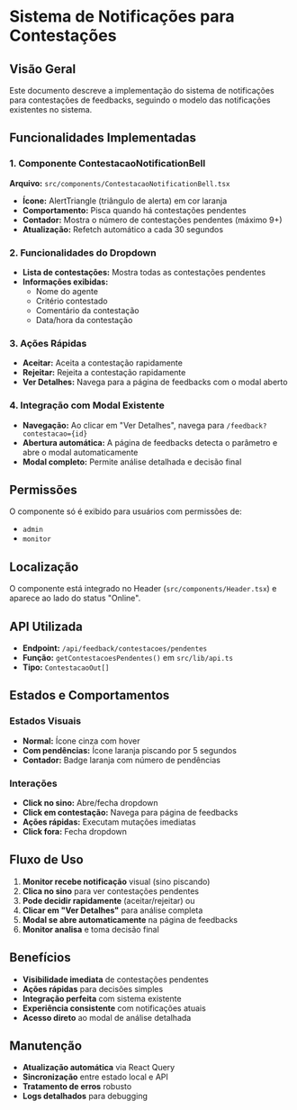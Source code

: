# Sistema de Notificações para Contestações

## Visão Geral

Este documento descreve a implementação do sistema de notificações para contestações de feedbacks, seguindo o modelo das notificações existentes no sistema.

## Funcionalidades Implementadas

### 1. Componente ContestacaoNotificationBell

**Arquivo:** `src/components/ContestacaoNotificationBell.tsx`

- **Ícone:** AlertTriangle (triângulo de alerta) em cor laranja
- **Comportamento:** Pisca quando há contestações pendentes
- **Contador:** Mostra o número de contestações pendentes (máximo 9+)
- **Atualização:** Refetch automático a cada 30 segundos

### 2. Funcionalidades do Dropdown

- **Lista de contestações:** Mostra todas as contestações pendentes
- **Informações exibidas:**
  - Nome do agente
  - Critério contestado
  - Comentário da contestação
  - Data/hora da contestação

### 3. Ações Rápidas

- **Aceitar:** Aceita a contestação rapidamente
- **Rejeitar:** Rejeita a contestação rapidamente
- **Ver Detalhes:** Navega para a página de feedbacks com o modal aberto

### 4. Integração com Modal Existente

- **Navegação:** Ao clicar em "Ver Detalhes", navega para `/feedback?contestacao={id}`
- **Abertura automática:** A página de feedbacks detecta o parâmetro e abre o modal automaticamente
- **Modal completo:** Permite análise detalhada e decisão final

## Permissões

O componente só é exibido para usuários com permissões de:
- `admin`
- `monitor`

## Localização

O componente está integrado no Header (`src/components/Header.tsx`) e aparece ao lado do status "Online".

## API Utilizada

- **Endpoint:** `/api/feedback/contestacoes/pendentes`
- **Função:** `getContestacoesPendentes()` em `src/lib/api.ts`
- **Tipo:** `ContestacaoOut[]`

## Estados e Comportamentos

### Estados Visuais
- **Normal:** Ícone cinza com hover
- **Com pendências:** Ícone laranja piscando por 5 segundos
- **Contador:** Badge laranja com número de pendências

### Interações
- **Click no sino:** Abre/fecha dropdown
- **Click em contestação:** Navega para página de feedbacks
- **Ações rápidas:** Executam mutações imediatas
- **Click fora:** Fecha dropdown

## Fluxo de Uso

1. **Monitor recebe notificação** visual (sino piscando)
2. **Clica no sino** para ver contestações pendentes
3. **Pode decidir rapidamente** (aceitar/rejeitar) ou
4. **Clicar em "Ver Detalhes"** para análise completa
5. **Modal se abre automaticamente** na página de feedbacks
6. **Monitor analisa** e toma decisão final

## Benefícios

- **Visibilidade imediata** de contestações pendentes
- **Ações rápidas** para decisões simples
- **Integração perfeita** com sistema existente
- **Experiência consistente** com notificações atuais
- **Acesso direto** ao modal de análise detalhada

## Manutenção

- **Atualização automática** via React Query
- **Sincronização** entre estado local e API
- **Tratamento de erros** robusto
- **Logs detalhados** para debugging
